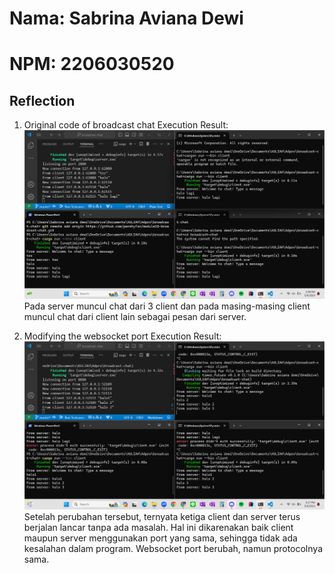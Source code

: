 # Nama: Sabrina Aviana Dewi
# NPM: 2206030520

## Reflection
1. Original code of broadcast chat
Execution Result:
![alt text](assets/image.png)
Pada server muncul chat dari 3 client dan pada masing-masing client muncul chat dari client lain sebagai pesan dari server.

2. Modifying the websocket port
Execution Result:
![alt text](assets/image2.png)
Setelah perubahan tersebut, ternyata ketiga client dan server terus berjalan lancar tanpa ada masalah.
Hal ini dikarenakan baik client maupun server menggunakan port yang sama, sehingga tidak ada kesalahan dalam program. Websocket port berubah, namun protocolnya sama.